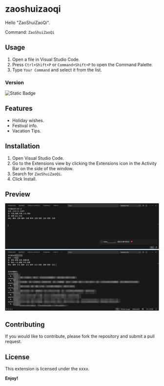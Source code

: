 # zaoshuizaoqi

Hello "ZaoShuiZaoQi". 

Command: `ZaoShuiZaoQi`

## Usage

1. Open a file in Visual Studio Code.
2. Press `Ctrl+Shift+P` or `Command+Shift+P` to open the Command Palette.
3. Type `Your Command` and select it from the list.

### Version

![Static Badge](https://img.shields.io/badge/zaoshuizaoqi-1.0.1-blue?labelColor=orange)

## Features

- Holiday wishes.
- Festival info.
- Vacation Tips.

## Installation

1. Open Visual Studio Code.
2. Go to the Extensions view by clicking the Extensions icon in the Activity Bar on the side of the window.
3. Search for `ZaoShuiZaoQi`.
4. Click Install.

## Preview
<img src="./src/Images/festivalinfo.jpg" />
<img src="./src/Images/tips.jpg" />

## Contributing

If you would like to contribute, please fork the repository and submit a pull request.

## License
This extension is licensed under the xxxx.

**Enjoy!**